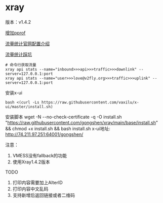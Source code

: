 # xray
版本：v1.4.2

[增加pprof](https://github.com/XTLS/Xray-core/pull/1000)

[流量统计官网配置介绍](https://xtls.github.io/config/stats.html#statsobject)

[流量统计踩坑](https://bytemeta.vip/repo/XTLS/Xray-core/issues/687)

```shell
# 命令行获取流量
xray api stats --name="inbound>>>api>>>traffic>>>downlink" --server=127.0.0.1:port
xray api stats --name="user>>>love@v2fly.org>>>traffic>>>uplink" --server=127.0.0.1:port
```

安装x-ui
```shell
bash <(curl -Ls https://raw.githubusercontent.com/vaxilu/x-ui/master/install.sh)
```

安装脚本
wget -N --no-check-certificate -q -O install.sh "https://raw.githubusercontent.com/gongshen/xray/main/base/install.sh" && chmod +x install.sh && bash install.sh
x-ui地址: http://74.211.97.251:64001/gongshen/

注意：
1. VMESS没有fallback的功能
2. 使用Xray1.4.2版本


TODO
1. 打印内容需要加上AlterID
2. 打印内容中文乱码
3. 支持新增后返回链接或者二维码